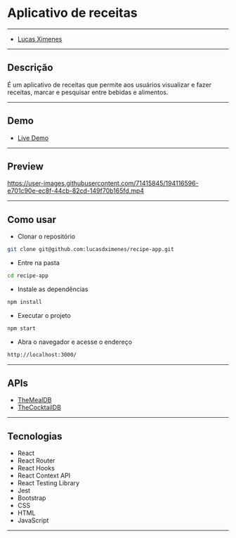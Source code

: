 # Aplicativo de receitas

---

- [Lucas Ximenes](https://www.linkedin.com/in/lucasdximenes)

---

## Descrição

É um aplicativo de receitas que permite aos usuários visualizar e fazer receitas, marcar e pesquisar entre bebidas e alimentos.

---

## Demo

- [Live Demo](https://recipe-app-lake-delta.vercel.app/)

---

## Preview

https://user-images.githubusercontent.com/71415845/194116596-e701c90e-ec8f-44cb-82cd-149f70b165fd.mp4

---

## Como usar

- Clonar o repositório

```bash
git clone git@github.com:lucasdximenes/recipe-app.git
```

- Entre na pasta

```bash
cd recipe-app
```

- Instale as dependências

```bash
npm install
```

- Executar o projeto

```bash
npm start
```

- Abra o navegador e acesse o endereço

```bash
http://localhost:3000/
```

---

## APIs

- [TheMealDB](https://www.themealdb.com/api.php)
- [TheCocktailDB](https://www.thecocktaildb.com/api.php)

---

## Tecnologias

- React
- React Router
- React Hooks
- React Context API
- React Testing Library
- Jest
- Bootstrap
- CSS
- HTML
- JavaScript

---
